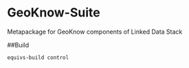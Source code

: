 GeoKnow-Suite
=============

Metapackage for GeoKnow components of Linked Data Stack

##Build

	equivs-build control
